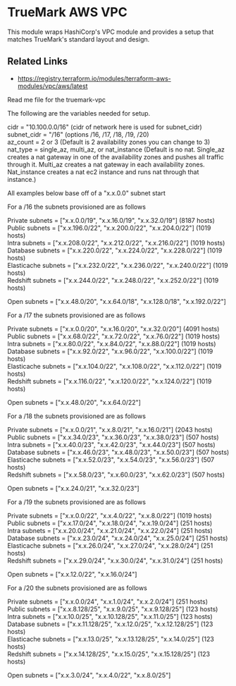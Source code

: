 # TrueMark AWS VPC

This module wraps HashiCorp's VPC module and provides a setup that matches TrueMark's standard layout and design.


## Related Links
 - https://registry.terraform.io/modules/terraform-aws-modules/vpc/aws/latest

Read me file for the truemark-vpc

The following are the variables needed for setup.

cidr = "10.100.0.0/16" (cidr of network here is used for subnet_cidr)<br />
subnet_cidr = "/16" (options /16, /17, /18, /19, /20)<br />
az_count = 2 or 3 (Default is 2 availability zones you can change to 3)<br />
nat_type = single_az, multi_az, or nat_instance (Default is no nat. Single_az creates a nat gateway in one of the availability zones and pushes all traffic through it. Multi_az creates a nat gateway in each availability zones. Nat_instance creates a nat ec2 instance and runs nat through that instance.)

All examples below base off of a "x.x.0.0" subnet start

For a /16 the subnets provisioned are as follows

Private subnets = ["x.x.0.0/19", "x.x.16.0/19", "x.x.32.0/19"] (8187 hosts)<br />
Public subnets = ["x.x.196.0/22", "x.x.200.0/22", "x.x.204.0/22"] (1019 hosts)<br />
Intra subnets = ["x.x.208.0/22", "x.x.212.0/22", "x.x.216.0/22"] (1019 hosts)<br />
Database subnets = ["x.x.220.0/22", "x.x.224.0/22", "x.x.228.0/22"] (1019 hosts)<br />
Elasticache subnets = ["x.x.232.0/22", "x.x.236.0/22", "x.x.240.0/22"] (1019 hosts)<br />
Redshift subnets = ["x.x.244.0/22", "x.x.248.0/22", "x.x.252.0/22"] (1019 hosts)<br />

Open subnets = ["x.x.48.0/20", "x.x.64.0/18", "x.x.128.0/18", "x.x.192.0/22"]

For a /17 the subnets provisioned are as follows

Private subnets = ["x.x.0.0/20", "x.x.16.0/20", "x.x.32.0/20"] (4091 hosts)<br />
Public subnets = ["x.x.68.0/22", "x.x.72.0/22", "x.x.76.0/22"] (1019 hosts)<br />
Intra subnets = ["x.x.80.0/22", "x.x.84.0/22", "x.x.88.0/22"] (1019 hosts)<br />
Database subnets = ["x.x.92.0/22", "x.x.96.0/22", "x.x.100.0/22"] (1019 hosts)<br />
Elasticache subnets = ["x.x.104.0/22", "x.x.108.0/22", "x.x.112.0/22"] (1019 hosts)<br />
Redshift subnets = ["x.x.116.0/22", "x.x.120.0/22", "x.x.124.0/22"] (1019 hosts)<br />

Open subnets = ["x.x.48.0/20", "x.x.64.0/22"]

For a /18 the subnets provisioned are as follows

Private subnets = ["x.x.0.0/21", "x.x.8.0/21", "x.x.16.0/21"] (2043 hosts)<br />
Public subnets = ["x.x.34.0/23", "x.x.36.0/23", "x.x.38.0/23"] (507 hosts)<br />
Intra subnets = ["x.x.40.0/23", "x.x.42.0/23", "x.x.44.0/23"] (507 hosts)<br />
Database subnets = ["x.x.46.0/23", "x.x.48.0/23", "x.x.50.0/23"] (507 hosts)<br />
Elasticache subnets = ["x.x.52.0/23", "x.x.54.0/23", "x.x.56.0/23"] (507 hosts)<br />
Redshift subnets = ["x.x.58.0/23", "x.x.60.0/23", "x.x.62.0/23"] (507 hosts)<br />

Open subnets = ["x.x.24.0/21", "x.x.32.0/23"]

For a /19 the subnets provisioned are as follows

Private subnets = ["x.x.0.0/22", "x.x.4.0/22", "x.x.8.0/22"] (1019 hosts)<br />
Public subnets = ["x.x.17.0/24", "x.x.18.0/24", "x.x.19.0/24"] (251 hosts)<br />
Intra subnets = ["x.x.20.0/24", "x.x.21.0/24", "x.x.22.0/24"] (251 hosts)<br />
Database subnets = ["x.x.23.0/24", "x.x.24.0/24", "x.x.25.0/24"] (251 hosts)<br />
Elasticache subnets = ["x.x.26.0/24", "x.x.27.0/24", "x.x.28.0/24"] (251 hosts)<br />
Redshift subnets = ["x.x.29.0/24", "x.x.30.0/24", "x.x.31.0/24"] (251 hosts)<br />

Open subnets = ["x.x.12.0/22", "x.x.16.0/24"]

For a /20 the subnets provisioned are as follows

Private subnets = ["x.x.0.0/24", "x.x.1.0/24", "x.x.2.0/24"] (251 hosts)<br />
Public subnets = ["x.x.8.128/25", "x.x.9.0/25", "x.x.9.128/25"] (123 hosts)<br />
Intra subnets = ["x.x.10.0/25", "x.x.10.128/25", "x.x.11.0/25"] (123 hosts)<br />
Database subnets = ["x.x.11.128/25", "x.x.12.0/25", "x.x.12.128/25"] (123 hosts)<br />
Elasticache subnets = ["x.x.13.0/25", "x.x.13.128/25", "x.x.14.0/25"] (123 hosts)<br />
Redshift subnets = ["x.x.14.128/25", "x.x.15.0/25", "x.x.15.128/25"] (123 hosts)<br />

Open subnets = ["x.x.3.0/24", "x.x.4.0/22", "x.x.8.0/25"]
